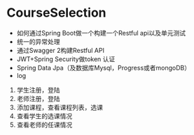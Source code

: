# CourseSelection

- 如何通过Spring Boot做一个构建一个Restful api以及单元测试
- 统一的异常处理
- 通过Swagger 2构建Restful API
- JWT+Spring Security做token 认证
- Spring Data Jpa（及数据库Mysql，Progress或者mongoDB）
- log


1. 学生注册，登陆
2. 老师注册，登陆
3. 添加课程，查看课程列表，选课
4. 查看学生的选课情况
5. 查看老师的任课情况